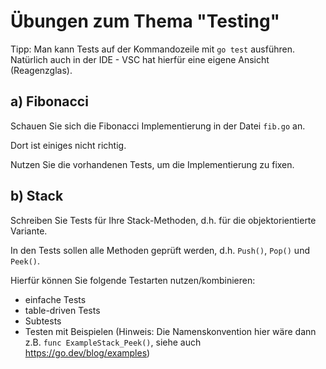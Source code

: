 # Übungen zum Thema "Testing"

Tipp: Man kann Tests auf der Kommandozeile mit `go test` ausführen. Natürlich auch in der IDE - VSC hat
hierfür eine eigene Ansicht (Reagenzglas).

## a) Fibonacci

Schauen Sie sich die Fibonacci Implementierung in der Datei `fib.go` an.

Dort ist einiges nicht richtig.

Nutzen Sie die vorhandenen Tests, um die Implementierung zu fixen.

## b) Stack

Schreiben Sie Tests für Ihre Stack-Methoden, d.h. für die objektorientierte Variante.

In den Tests sollen alle Methoden geprüft werden, d.h. `Push()`, `Pop()` und `Peek()`.

Hierfür können Sie folgende Testarten nutzen/kombinieren:

* einfache Tests
* table-driven Tests
* Subtests
* Testen mit Beispielen (Hinweis: Die Namenskonvention hier wäre dann z.B. `func ExampleStack_Peek()`, siehe
  auch https://go.dev/blog/examples)

